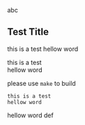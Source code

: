 abc
## Test Title

this is a test
hellow word

this is a test<br>
hellow word<br>

please use ``make`` to build<br>

```
this is a test
hellow word
```
hellow word
def
